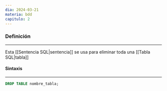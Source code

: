 ```yaml
---
dia: 2024-03-21
materia: bdd
capitulo: 2
---
```

### Definición
---
Esta [[Sentencia SQL|sentencia]] se usa para eliminar toda una [[Tabla SQL|tabla]]

#### Sintaxis
---
```SQL
DROP TABLE nombre_tabla;
```

